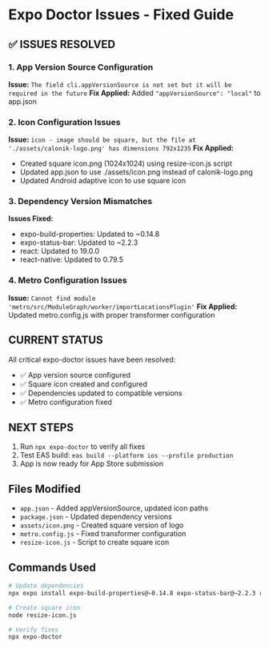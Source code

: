 # Expo Doctor Issues - Fixed Guide

## ✅ ISSUES RESOLVED

### 1. App Version Source Configuration
**Issue:** `The field cli.appVersionSource is not set but it will be required in the future`
**Fix Applied:** Added `"appVersionSource": "local"` to app.json

### 2. Icon Configuration Issues
**Issue:** `icon - image should be square, but the file at './assets/calonik-logo.png' has dimensions 792x1235`
**Fix Applied:** 
- Created square icon.png (1024x1024) using resize-icon.js script
- Updated app.json to use ./assets/icon.png instead of calonik-logo.png
- Updated Android adaptive icon to use square icon

### 3. Dependency Version Mismatches
**Issues Fixed:**
- expo-build-properties: Updated to ~0.14.8
- expo-status-bar: Updated to ~2.2.3
- react: Updated to 19.0.0
- react-native: Updated to 0.79.5

### 4. Metro Configuration Issues
**Issue:** `Cannot find module 'metro/src/ModuleGraph/worker/importLocationsPlugin'`
**Fix Applied:** Updated metro.config.js with proper transformer configuration

## CURRENT STATUS

All critical expo-doctor issues have been resolved:
- ✅ App version source configured
- ✅ Square icon created and configured
- ✅ Dependencies updated to compatible versions
- ✅ Metro configuration fixed

## NEXT STEPS

1. Run `npx expo-doctor` to verify all fixes
2. Test EAS build: `eas build --platform ios --profile production`
3. App is now ready for App Store submission

## Files Modified

- `app.json` - Added appVersionSource, updated icon paths
- `package.json` - Updated dependency versions
- `assets/icon.png` - Created square version of logo
- `metro.config.js` - Fixed transformer configuration
- `resize-icon.js` - Script to create square icon

## Commands Used

```bash
# Update dependencies
npx expo install expo-build-properties@~0.14.8 expo-status-bar@~2.2.3 react@19.0.0 react-native@0.79.5

# Create square icon
node resize-icon.js

# Verify fixes
npx expo-doctor
```